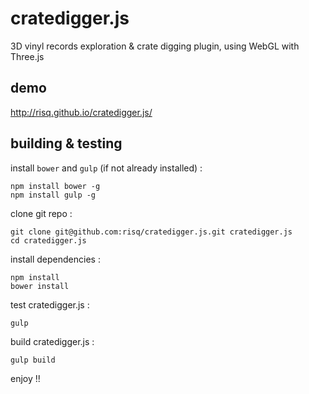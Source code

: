 cratedigger.js
===========

3D vinyl records exploration & crate digging plugin, using WebGL with Three.js


demo
-----------
http://risq.github.io/cratedigger.js/


building & testing
-----------

install `bower` and `gulp` (if not already installed) :
    
    npm install bower -g
    npm install gulp -g

clone git repo :

    git clone git@github.com:risq/cratedigger.js.git cratedigger.js
    cd cratedigger.js

install dependencies :
    
    npm install
    bower install
    
test cratedigger.js :
    
    gulp
    
build cratedigger.js :

    gulp build
    
enjoy !!
